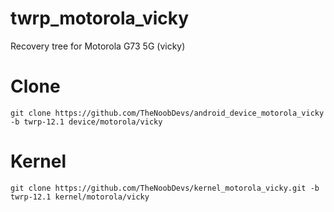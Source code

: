 # twrp_motorola_vicky
Recovery tree for Motorola G73 5G (vicky)

# Clone
    git clone https://github.com/TheNoobDevs/android_device_motorola_vicky -b twrp-12.1 device/motorola/vicky

# Kernel
    git clone https://github.com/TheNoobDevs/kernel_motorola_vicky.git -b twrp-12.1 kernel/motorola/vicky